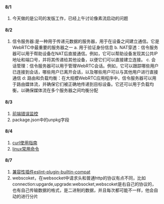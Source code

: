 #### 8/1
1. 今天做的是公司的发版工作，已经上午讨论像素流启动的问题

#### 8/2
1. 信令服务器:是一种用于传递元数据的服务器，用于在设备之间建立通信。它是WebRTC中最重要的服务器之一
 a. 用于验证身份信息
 b. NAT穿透：信令服务器可以用于帮助设备在NAT后直接通信。例如，它可以帮助设备发现其公共IP地址和端口号，并将其传递给其他设备，以便它们可以直接建立连接。
 c. 会话管理：信令服务器可以用于管理WebRTC会话。例如，它可以跟踪哪些用户已连接到会话，哪些用户已离开会话，以及哪些用户可以与其他用户进行直接通信
 d: 路由和负载均衡：在大规模WebRTC应用程序中，信令服务器可以用于路由媒体流，并确保它们被正确地传递到目标设备。它还可以用于负载均衡，以确保媒体流在多个服务器之间均衡分配

#### 8/3
1. [前端错误监控](https://github.com/xy-sea/blog/blob/main/markdown/%E4%BB%8E0%E5%88%B01%E6%90%AD%E5%BB%BA%E5%89%8D%E7%AB%AF%E7%9B%91%E6%8E%A7%E5%B9%B3%E5%8F%B0%EF%BC%8C%E9%9D%A2%E8%AF%95%E5%BF%85%E5%A4%87%E7%9A%84%E4%BA%AE%E7%82%B9%E9%A1%B9%E7%9B%AE.md)
2. package.json中的unpkg字段

#### 8/4
1. [curl使用指南](https://mp.weixin.qq.com/s/tNgx65hSBGeIjvbW_5ydRQ)
2. [linux常用命令](https://www.wangan.com/wenda/4462)

#### 8/7
1. [兼容性插件eslint-plugin-builtin-compat](https://mp.weixin.qq.com/s/k7WJIxt6zWN4vt8F3c9ntA)
2. webscoket，在websocket中请求头和普通http的协议有点不同，比如connection:upgarde,upgrade:websocket,webscoket是右自己的协议的，也有自己传输数据的格式，是二进制的数据，并且每次都可能不一样，他会自动的进行分片